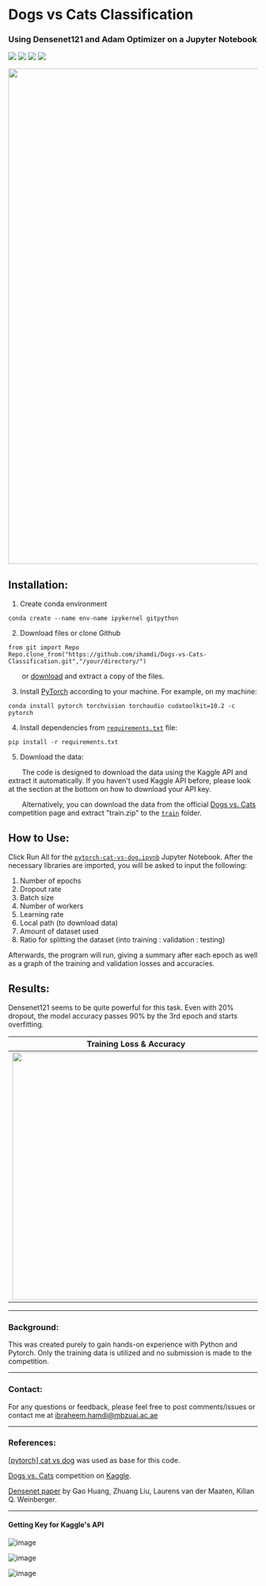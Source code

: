 # Dogs vs Cats Classification 
### Using Densenet121 and Adam Optimizer on a Jupyter Notebook
<a href="https://www.anaconda.org/"><img src="https://img.shields.io/badge/conda-v4.10.3-blue.svg?logo=conda&style=for-the-badge" /></a>
<a href="https://pytorch.org/"><img src="https://img.shields.io/badge/PyTorch-v1.10.0-red.svg?logo=PyTorch&style=for-the-badge" /></a>
<a href="https://www.python.org/"><img src="https://img.shields.io/badge/python-v3.9.7-blue.svg?logo=python&style=for-the-badge" /></a>
<a href="https://jupyter.org/try"><img src="https://img.shields.io/badge/Made%20with-Jupyter-orange?style=for-the-badge&logo=Jupyter" /><a>

<p align="center">
  <img width="1000" src="https://www.purelypetsinsurance.co.uk/media/1138/dog-and-kitten-meeting.jpg">
</p>

## Installation:

1. Create conda environment
```
conda create --name env-name ipykernel gitpython
``` 

2. Download files or clone Github
```
from git import Repo
Repo.clone_from("https://github.com/ihamdi/Dogs-vs-Cats-Classification.git","/your/directory/")
```
&nbsp;&nbsp;&nbsp;&nbsp;&nbsp;&nbsp; or [download](https://github.com/ihamdi/Dogs-vs-Cats-Classification/archive/refs/heads/main.zip) and extract a copy of the files.

3. Install [PyTorch](https://pytorch.org/get-started/locally/) according to your machine. For example, on my machine:
```
conda install pytorch torchvision torchaudio cudatoolkit=10.2 -c pytorch
```

4. Install dependencies from [`requirements.txt`](https://github.com/ihamdi/Dogs-vs-Cats-Classification/blob/main/requirements.txt) file:
```
pip install -r requirements.txt
```

5. Download the data:

&nbsp;&nbsp;&nbsp;&nbsp;&nbsp;&nbsp; The code is designed to download the data using the Kaggle API and extract it automatically. If you haven't used Kaggle API before, please look at the section at the bottom on how to download your API key.
  
&nbsp;&nbsp;&nbsp;&nbsp;&nbsp;&nbsp; Alternatively, you can download the data from the official [Dogs vs. Cats](https://www.kaggle.com/c/dogs-vs-cats/data) competition page and extract "train.zip" to the [`train`](https://github.com/ihamdi/Dogs-vs-Cats-Classification/tree/main/train) folder.

## How to Use:
Click Run All for the [`pytorch-cat-vs-dog.ipynb`](https://github.com/ihamdi/Dogs-vs-Cats-Classification/blob/main/pytorch-cat-vs-dog.ipynb) Jupyter Notebook. After the necessary libraries are imported, you will be asked to input the following:
1. Number of epochs
2. Dropout rate
3. Batch size
4. Number of workers
5. Learning rate
6. Local path (to download data)
7. Amount of dataset used
8. Ratio for splitting the dataset (into training : validation : testing)
 
Afterwards, the program will run, giving a summary after each epoch as well as a graph of the training and validation losses and accuracies.

## Results:
Densenet121 seems to be quite powerful for this task. Even with 20% dropout, the model accuracy passes 90% by the 3rd epoch and starts overfitting.

Training Loss & Accuracy             |  Validation Loss & Accuracy
:-------------------------:|:-------------------------:
<img width="500" src="https://user-images.githubusercontent.com/93069949/144221977-6e011636-ef82-49ba-a895-9469889556d2.jpg"> | <img width="500" src="https://user-images.githubusercontent.com/93069949/144221902-9cd6d94f-97ca-4914-a1f2-191667a3b50b.jpg">

---

### Background:
This was created purely to gain hands-on experience with Python and Pytorch. Only the training data is utilized and no submission is made to the competition.

---

### Contact:
For any questions or feedback, please feel free to post comments/issues or contact me at ibraheem.hamdi@mbzuai.ac.ae

---

### References:
  
[[pytorch] cat vs dog](https://www.kaggle.com/jaeboklee/pytorch-cat-vs-dog) was used as base for this code.

[Dogs vs. Cats](https://www.kaggle.com/c/dogs-vs-cats/data) competition on [Kaggle](www.kaggle.com).
  
[Densenet paper](https://arxiv.org/abs/1608.06993) by Gao Huang, Zhuang Liu, Laurens van der Maaten, Kilian Q. Weinberger.

---
#### Getting Key for Kaggle's API
![image](https://user-images.githubusercontent.com/93069949/144188576-d457568e-7cd2-42f2-ba08-9c41143d674d.png)

![image](https://user-images.githubusercontent.com/93069949/144188635-705e1e29-92ae-4aba-be66-0e1d2e1c29ca.png)

![image](https://user-images.githubusercontent.com/93069949/144188696-f535f9c8-3ed8-4e1b-8f0d-179d7e5be2a2.png)
